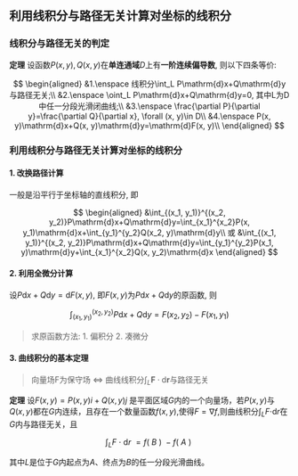 ## 利用线积分与路径无关计算对坐标的线积分

### 线积分与路径无关的判定

**定理** 设函数$P(x, y), Q(x, y)$在**单连通域**$D$上有**一阶连续偏导数**, 则以下四条等价:

$$
\begin{aligned}
	&1.\enspace 线积分\int_L P\mathrm{d}x+Q\mathrm{d}y与路径无关;\\
	&2.\enspace \oint_L P\mathrm{d}x+Q\mathrm{d}y=0, 其中L为D中任一分段光滑闭曲线;\\
	&3.\enspace \frac{\partial P}{\partial y}=\frac{\partial Q}{\partial x}, \forall (x, y)\in D\\
	&4.\enspace P(x, y)\mathrm{d}x+Q(x, y)\mathrm{d}y=\mathrm{d}F(x, y)\\
\end{aligned}
$$

### 利用线积分与路径无关计算对坐标的线积分

#### 1. 改换路径计算

一般是沿平行于坐标轴的直线积分, 即

$$
\begin{aligned}
	&\int_{(x_1, y_1)}^{(x_2, y_2)}P\mathrm{d}x+Q\mathrm{d}y=\int_{x_1}^{x_2}P(x, y_1)\mathrm{d}x+\int_{y_1}^{y_2}Q(x_2, y)\mathrm{d}y\\
	或
	&\int_{(x_1, y_1)}^{(x_2, y_2)}P\mathrm{d}x+Q\mathrm{d}y=\int_{y_1}^{y_2}P(x_1, y)\mathrm{d}y+\int_{x_1}^{x_2}Q(x, y_2)\mathrm{d}x
\end{aligned}
$$

#### 2. 利用全微分计算

设$P\mathrm{d}x+Q\mathrm{d}y=\mathrm{d}F(x, y)$, 即$F(x,y)$为$P\mathrm{d}x+Q\mathrm{d}y$的原函数, 则

$$
\int_{(x_1, y_1)}^{(x_2, y_2)}P\mathrm{d}x+Q\mathrm{d}y=F(x_2, y_2)-F(x_1, y_1)
$$

> 求原函数方法: 1. 偏积分 2. 凑微分

#### 3. 曲线积分的基本定理

> 向量场F为保守场 $\iff$ 曲线线积分$\int_L \pmb{F} \cdot \mathrm{d}\pmb{r}$与路径无关

**定理** 设$F(x,y)=P(x,y)i+Q(x,y)j$ 是平面区域$G$内的一个向量场，若$P(x,y)$与$Q(x,y)$都在$G$内连续，且存在一个数量函数$f(x,y)$,使得$F=\nabla f$,则曲线积分$\int_LF\cdot$d$r$在$G$内与路径无关，且

$$\int_{L}F\:\cdot\:\mathrm{d}r\:=f(\:B\:)\:-f(\:A\:)\:$$

其中$L$是位于$G$内起点为$A$、终点为$B$的任一分段光滑曲线。
